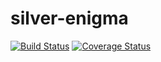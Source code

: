 # silver-enigma
[![Build Status](https://semaphoreci.com/api/v1/vcsjj/silver-enigma/branches/master/badge.svg)](https://semaphoreci.com/vcsjj/silver-enigma)
[![Coverage Status](https://coveralls.io/repos/github/vcsjj/silver-enigma/badge.svg)](https://coveralls.io/github/vcsjj/silver-enigma)
